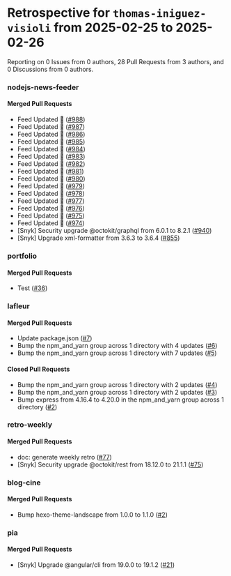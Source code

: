 # Retrospective for `thomas-iniguez-visioli` from 2025-02-25 to 2025-02-26

Reporting on 0 Issues from 0 authors, 28 Pull Requests from 3 authors, and 0 Discussions from 0 authors.


### nodejs-news-feeder

#### Merged Pull Requests

- Feed Updated 🍿 ([#988](https://github.com/thomas-iniguez-visioli/nodejs-news-feeder/pull/988))
- Feed Updated 🍿 ([#987](https://github.com/thomas-iniguez-visioli/nodejs-news-feeder/pull/987))
- Feed Updated 🍿 ([#986](https://github.com/thomas-iniguez-visioli/nodejs-news-feeder/pull/986))
- Feed Updated 🍿 ([#985](https://github.com/thomas-iniguez-visioli/nodejs-news-feeder/pull/985))
- Feed Updated 🍿 ([#984](https://github.com/thomas-iniguez-visioli/nodejs-news-feeder/pull/984))
- Feed Updated 🍿 ([#983](https://github.com/thomas-iniguez-visioli/nodejs-news-feeder/pull/983))
- Feed Updated 🍿 ([#982](https://github.com/thomas-iniguez-visioli/nodejs-news-feeder/pull/982))
- Feed Updated 🍿 ([#981](https://github.com/thomas-iniguez-visioli/nodejs-news-feeder/pull/981))
- Feed Updated 🍿 ([#980](https://github.com/thomas-iniguez-visioli/nodejs-news-feeder/pull/980))
- Feed Updated 🍿 ([#979](https://github.com/thomas-iniguez-visioli/nodejs-news-feeder/pull/979))
- Feed Updated 🍿 ([#978](https://github.com/thomas-iniguez-visioli/nodejs-news-feeder/pull/978))
- Feed Updated 🍿 ([#977](https://github.com/thomas-iniguez-visioli/nodejs-news-feeder/pull/977))
- Feed Updated 🍿 ([#976](https://github.com/thomas-iniguez-visioli/nodejs-news-feeder/pull/976))
- Feed Updated 🍿 ([#975](https://github.com/thomas-iniguez-visioli/nodejs-news-feeder/pull/975))
- Feed Updated 🍿 ([#974](https://github.com/thomas-iniguez-visioli/nodejs-news-feeder/pull/974))
- [Snyk] Security upgrade @octokit/graphql from 6.0.1 to 8.2.1 ([#940](https://github.com/thomas-iniguez-visioli/nodejs-news-feeder/pull/940))
- [Snyk] Upgrade xml-formatter from 3.6.3 to 3.6.4 ([#855](https://github.com/thomas-iniguez-visioli/nodejs-news-feeder/pull/855))

### portfolio

#### Merged Pull Requests

- Test ([#36](https://github.com/thomas-iniguez-visioli/portfolio/pull/36))

### lafleur

#### Merged Pull Requests

- Update package.json ([#7](https://github.com/thomas-iniguez-visioli/lafleur/pull/7))
- Bump the npm_and_yarn group across 1 directory with 4 updates ([#6](https://github.com/thomas-iniguez-visioli/lafleur/pull/6))
- Bump the npm_and_yarn group across 1 directory with 7 updates ([#5](https://github.com/thomas-iniguez-visioli/lafleur/pull/5))

#### Closed Pull Requests

- Bump the npm_and_yarn group across 1 directory with 2 updates ([#4](https://github.com/thomas-iniguez-visioli/lafleur/pull/4))
- Bump the npm_and_yarn group across 1 directory with 2 updates ([#3](https://github.com/thomas-iniguez-visioli/lafleur/pull/3))
- Bump express from 4.16.4 to 4.20.0 in the npm_and_yarn group across 1 directory ([#2](https://github.com/thomas-iniguez-visioli/lafleur/pull/2))

### retro-weekly

#### Merged Pull Requests

- doc: generate weekly retro ([#77](https://github.com/thomas-iniguez-visioli/retro-weekly/pull/77))
- [Snyk] Security upgrade @octokit/rest from 18.12.0 to 21.1.1 ([#75](https://github.com/thomas-iniguez-visioli/retro-weekly/pull/75))

### blog-cine

#### Merged Pull Requests

- Bump hexo-theme-landscape from 1.0.0 to 1.1.0 ([#2](https://github.com/thomas-iniguez-visioli/blog-cine/pull/2))

### pia

#### Merged Pull Requests

- [Snyk] Upgrade @angular/cli from 19.0.0 to 19.1.2 ([#21](https://github.com/thomas-iniguez-visioli/pia/pull/21))